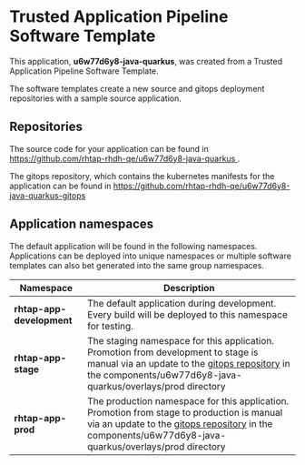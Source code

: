 # Trusted Application Pipeline Software Template

This application, **u6w77d6y8-java-quarkus**, was created from a Trusted Application Pipeline Software Template.

The software templates create a new source and gitops deployment repositories with a sample source application. 

## Repositories

The source code for your application can be found in [https://github.com/rhtap-rhdh-qe/u6w77d6y8-java-quarkus ](https://github.com/rhtap-rhdh-qe/u6w77d6y8-java-quarkus ).
 
The gitops repository, which contains the kubernetes manifests for the application can be found in 
[https://github.com/rhtap-rhdh-qe/u6w77d6y8-java-quarkus-gitops ](https://github.com/rhtap-rhdh-qe/u6w77d6y8-java-quarkus-gitops ) 

## Application namespaces 

The default application will be found in the following namespaces. Applications can be deployed into unique namespaces or multiple software templates can also bet generated into the same group namespaces.  

|  Namespace   |  Description   |  
| -------- | -------- |   
| **rhtap-app-development** | The default application during development. Every build will be deployed to this namespace for testing. | 
| **rhtap-app-stage** | The staging namespace for this application. Promotion from development to stage is manual via an update to the [gitops repository](https://github.com/rhtap-rhdh-qe/u6w77d6y8-java-quarkus-gitops ) in the components/u6w77d6y8-java-quarkus/overlays/prod directory |  
| **rhtap-app-prod** | The production namespace for this application. Promotion from stage to production is manual via an update to the [gitops repository](https://github.com/rhtap-rhdh-qe/u6w77d6y8-java-quarkus-gitops ) in the components/u6w77d6y8-java-quarkus/overlays/prod directory | 